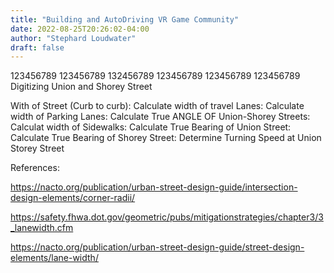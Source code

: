 ```yaml
---
title: "Building and AutoDriving VR Game Community"
date: 2022-08-25T20:26:02-04:00
author: "Stephard Loudwater"
draft: false
---
```

123456789 123456789 132456789 123456789 123456789 123456789
Digitizing Union and Shorey Street


With of Street (Curb to curb):
Calculate width of travel Lanes:
Calculate width of Parking Lanes:
Calculate True ANGLE OF Union-Shorey Streets:
Calculat width of Sidewalks:
Calculate True Bearing of Union Street:
Calculate True Bearing of Shorey Street:
Determine Turning Speed at Union Storey Street


References:


https://nacto.org/publication/urban-street-design-guide/intersection-design-elements/corner-radii/


https://safety.fhwa.dot.gov/geometric/pubs/mitigationstrategies/chapter3/3_lanewidth.cfm


https://nacto.org/publication/urban-street-design-guide/street-design-elements/lane-width/